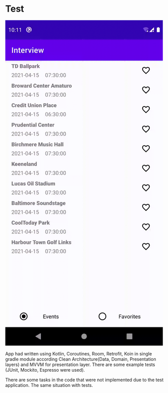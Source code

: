 Test
====

![UI](video/ui.gif)

App had written using Kotlin, Coroutines, Room, Retrofit, Koin in single gradle module according Clean Architecture(Data, Domain, Presentation layers) and MVVM for presentation layer.
There are some example tests (JUnit, Mockito, Espresso were used).

There are some tasks in the code that were not implemented due to the test application. The same situation with tests.

